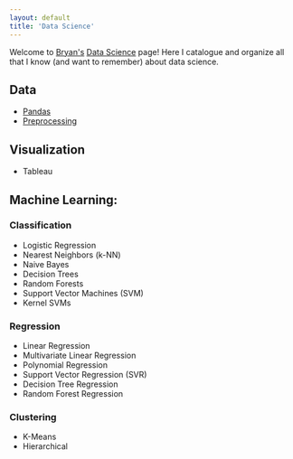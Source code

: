 ```yaml
---
layout: default
title: 'Data Science'
---
```


Welcome to [Bryan's](https://bhlmn.github.io/) [Data Science](https://bhlmn.github.io/ds/) page! Here I catalogue and organize all that I know (and want to remember) about data science.

## Data
* [Pandas](pandas.html)
* [Preprocessing](preprocessing.html)

## Visualization
* Tableau

## Machine Learning:

### Classification
* Logistic Regression
* Nearest Neighbors (k-NN)
* Naive Bayes
* Decision Trees
* Random Forests
* Support Vector Machines (SVM)
* Kernel SVMs

### Regression
* Linear Regression
* Multivariate Linear Regression
* Polynomial Regression
* Support Vector Regression (SVR)
* Decision Tree Regression
* Random Forest Regression

### Clustering
* K-Means
* Hierarchical

